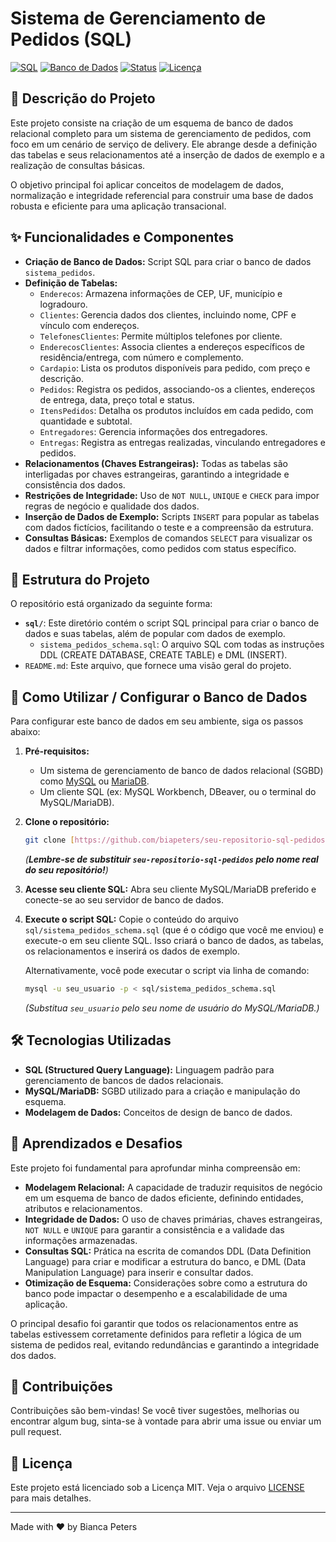 # Sistema de Gerenciamento de Pedidos (SQL)

[![SQL](https://img.shields.io/badge/Linguagem-SQL-blue.svg)](https://dev.mysql.com/doc/)
[![Banco de Dados](https://img.shields.io/badge/Banco%20de%20Dados-Relacional-orange.svg)]()
[![Status](https://img.shields.io/badge/Status-Concluído-green.svg)]()
[![Licença](https://img.shields.io/badge/Licença-MIT-lightgrey.svg)](LICENSE)

## 📝 Descrição do Projeto

Este projeto consiste na criação de um esquema de banco de dados relacional completo para um sistema de gerenciamento de pedidos, com foco em um cenário de serviço de delivery. Ele abrange desde a definição das tabelas e seus relacionamentos até a inserção de dados de exemplo e a realização de consultas básicas.

O objetivo principal foi aplicar conceitos de modelagem de dados, normalização e integridade referencial para construir uma base de dados robusta e eficiente para uma aplicação transacional.

## ✨ Funcionalidades e Componentes

* **Criação de Banco de Dados:** Script SQL para criar o banco de dados `sistema_pedidos`.
* **Definição de Tabelas:**
    * `Enderecos`: Armazena informações de CEP, UF, município e logradouro.
    * `Clientes`: Gerencia dados dos clientes, incluindo nome, CPF e vínculo com endereços.
    * `TelefonesClientes`: Permite múltiplos telefones por cliente.
    * `EnderecosClientes`: Associa clientes a endereços específicos de residência/entrega, com número e complemento.
    * `Cardapio`: Lista os produtos disponíveis para pedido, com preço e descrição.
    * `Pedidos`: Registra os pedidos, associando-os a clientes, endereços de entrega, data, preço total e status.
    * `ItensPedidos`: Detalha os produtos incluídos em cada pedido, com quantidade e subtotal.
    * `Entregadores`: Gerencia informações dos entregadores.
    * `Entregas`: Registra as entregas realizadas, vinculando entregadores e pedidos.
* **Relacionamentos (Chaves Estrangeiras):** Todas as tabelas são interligadas por chaves estrangeiras, garantindo a integridade e consistência dos dados.
* **Restrições de Integridade:** Uso de `NOT NULL`, `UNIQUE` e `CHECK` para impor regras de negócio e qualidade dos dados.
* **Inserção de Dados de Exemplo:** Scripts `INSERT` para popular as tabelas com dados fictícios, facilitando o teste e a compreensão da estrutura.
* **Consultas Básicas:** Exemplos de comandos `SELECT` para visualizar os dados e filtrar informações, como pedidos com status específico.

## 📁 Estrutura do Projeto

O repositório está organizado da seguinte forma:

* **`sql/`**: Este diretório contém o script SQL principal para criar o banco de dados e suas tabelas, além de popular com dados de exemplo.
    * `sistema_pedidos_schema.sql`: O arquivo SQL com todas as instruções DDL (CREATE DATABASE, CREATE TABLE) e DML (INSERT).
* `README.md`: Este arquivo, que fornece uma visão geral do projeto.

## 🚀 Como Utilizar / Configurar o Banco de Dados

Para configurar este banco de dados em seu ambiente, siga os passos abaixo:

1.  **Pré-requisitos:**
    * Um sistema de gerenciamento de banco de dados relacional (SGBD) como [MySQL](https://dev.mysql.com/downloads/mysql/) ou [MariaDB](https://mariadb.org/download/).
    * Um cliente SQL (ex: MySQL Workbench, DBeaver, ou o terminal do MySQL/MariaDB).

2.  **Clone o repositório:**
    ```bash
    git clone [https://github.com/biapeters/seu-repositorio-sql-pedidos.git](https://github.com/biapeters/seu-repositorio-sql-pedidos.git)
    ```
    *(**Lembre-se de substituir `seu-repositorio-sql-pedidos` pelo nome real do seu repositório!**)*

3.  **Acesse seu cliente SQL:**
    Abra seu cliente MySQL/MariaDB preferido e conecte-se ao seu servidor de banco de dados.

4.  **Execute o script SQL:**
    Copie o conteúdo do arquivo `sql/sistema_pedidos_schema.sql` (que é o código que você me enviou) e execute-o em seu cliente SQL. Isso criará o banco de dados, as tabelas, os relacionamentos e inserirá os dados de exemplo.

    Alternativamente, você pode executar o script via linha de comando:
    ```bash
    mysql -u seu_usuario -p < sql/sistema_pedidos_schema.sql
    ```
    *(Substitua `seu_usuario` pelo seu nome de usuário do MySQL/MariaDB.)*

## 🛠️ Tecnologias Utilizadas

* **SQL (Structured Query Language):** Linguagem padrão para gerenciamento de bancos de dados relacionais.
* **MySQL/MariaDB:** SGBD utilizado para a criação e manipulação do esquema.
* **Modelagem de Dados:** Conceitos de design de banco de dados.

## 🧠 Aprendizados e Desafios

Este projeto foi fundamental para aprofundar minha compreensão em:

* **Modelagem Relacional:** A capacidade de traduzir requisitos de negócio em um esquema de banco de dados eficiente, definindo entidades, atributos e relacionamentos.
* **Integridade de Dados:** O uso de chaves primárias, chaves estrangeiras, `NOT NULL` e `UNIQUE` para garantir a consistência e a validade das informações armazenadas.
* **Consultas SQL:** Prática na escrita de comandos DDL (Data Definition Language) para criar e modificar a estrutura do banco, e DML (Data Manipulation Language) para inserir e consultar dados.
* **Otimização de Esquema:** Considerações sobre como a estrutura do banco pode impactar o desempenho e a escalabilidade de uma aplicação.

O principal desafio foi garantir que todos os relacionamentos entre as tabelas estivessem corretamente definidos para refletir a lógica de um sistema de pedidos real, evitando redundâncias e garantindo a integridade dos dados.

## 🤝 Contribuições

Contribuições são bem-vindas! Se você tiver sugestões, melhorias ou encontrar algum bug, sinta-se à vontade para abrir uma issue ou enviar um pull request.

## 📄 Licença

Este projeto está licenciado sob a Licença MIT. Veja o arquivo [LICENSE](LICENSE) para mais detalhes.

---

Made with ❤️ by Bianca Peters

